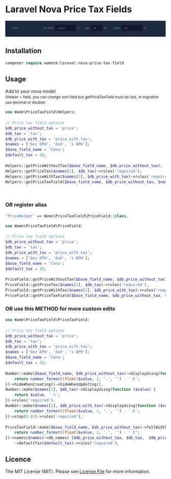# Laravel Nova Price Tax Fields

<img alt="preview" src="img.png">

## Installation

``` php
composer require wamesk/laravel-nova-price-tax-field
```

## Usage
Add to your nova model <br>
<small>
(Helper = field, you can change sort field but getPriceTaxField must be last, in migration use decimal or double)
</small>



``` php
use Wame\PriceTaxField\Helpers;

// Price tax field options
$db_price_without_tax = 'price';
$db_tax = 'tax';
$db_price_with_tax = 'price_with_tax';
$names = ['bez DPH', 'daň', 's DPH'];
$base_field_name = 'Cena';
$default_tax = 20;
        
Helpers::getPriceWithoutTax($base_field_name, $db_price_without_tax),
Helpers::getPriceTax($names[1], $db_tax)->rules('required'),
Helpers::getPriceWithTax($names[2], $db_price_with_tax)->rules('required'),
Helpers::getPriceTaxField($base_field_name, $db_price_without_tax, $names, $db_tax, $db_price_with_tax, $default_tax)->rules('required'),
```
<br>

### OR register alias

``` php
'PriceHelper' => Wame\PriceTaxField\PriceField::class,
```

``` php
use Wame\PriceTaxField\PriceField;

// Price tax field options
$db_price_without_tax = 'price';
$db_tax = 'tax';
$db_price_with_tax = 'price_with_tax';
$names = ['bez DPH', 'daň', 's DPH'];
$base_field_name = 'Cena';
$default_tax = 20;

PriceField::getPriceWithoutTax($base_field_name, $db_price_without_tax),
PriceField::getPriceTax($names[1], $db_tax)->rules('required'),
PriceField::getPriceWithTax($names[2], $db_price_with_tax)->rules('required'),
PriceField::getPriceTaxField($base_field_name, $db_price_without_tax, $names, $db_tax, $db_price_with_tax, $default_tax)->rules('required'),
```

### OR use this METHOD for more custom edits

``` php
use Wame\PriceTaxField\PriceTaxField;

// Price tax field options
$db_price_without_tax = 'price';
$db_tax = 'tax';
$db_price_with_tax = 'price_with_tax';
$names = ['bez DPH', 'daň', 's DPH'];
$base_field_name = 'Cena';
$default_tax = 20;

Number::make($base_field_name, $db_price_without_tax)->displayUsing(function ($value) {
    return number_format((float)$value, 2, '.', '') . ' €';
})->hideWhenCreating()->hideWhenUpdating(),
Number::make($names[1], $db_tax)->displayUsing(function ($value) {
    return $value. ' %';
})->rules('required'),
Number::make($names[2], $db_price_with_tax)->displayUsing(function ($value) {
    return number_format((float)$value, 2, '.', '') . ' €';
})->step(0.01)->rules('required'),

PriceTaxField::make($base_field_name, $db_price_without_tax)->fullWidth()->displayUsing(function ($value) {
    return number_format((float)$value, 2, '.', '') . ' €';
})->names($names)->db_names( [$db_price_without_tax, $db_tax,  $db_price_with_tax])->hideFromIndex()->hideFromDetail()
    ->defaultTax($default_tax)->rules('required'),
```

## Licence

The MIT License (MIT). Please see [License File](LICENCE) for more information.
